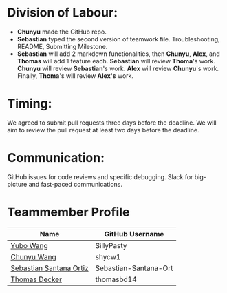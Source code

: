# Division of Labour: 

- **Chunyu** made the GitHub repo. 
- **Sebastian** typed the second version of teamwork file. Troubleshooting, README, Submitting Milestone. 
- **Sebastian** will add 2 markdown functionalities, then **Chunyu**, **Alex**, and **Thomas** will add 1 feature each. **Sebastian** will review **Thoma**'s work. **Chunyu** will review **Sebastian**'s work. **Alex** will review **Chunyu**'s work. Finally, **Thoma**'s will review **Alex's** work.


# Timing: 
We agreed to submit pull requests three days before the deadline. We will aim to review the pull request at least two days before the deadline. 

# Communication: 
GitHub issues for code reviews and specific debugging. Slack for big-picture and fast-paced communications.



# Teammember Profile
Name | GitHub Username
------------ | -------------
[Yubo Wang](https://www.linkedin.com/in/yubo-wang-82499628b/) | SillyPasty
[Chunyu Wang](https://www.linkedin.com/in/shycw1/) | shycw1
[Sebastian Santana Ortiz](https://www.linkedin.com/in/sebastian-santana-ortiz/) | Sebastian-Santana-Ort
[Thomas Decker](https://www.linkedin.com/in/thomas-deckers/) | thomasbd14
